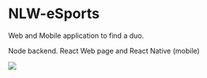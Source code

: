 # NLW-eSports
Web and Mobile application to find a duo.

Node backend. React Web page and React Native (mobile)

<img src="./2022-10-29 00-35-36.gif" />
